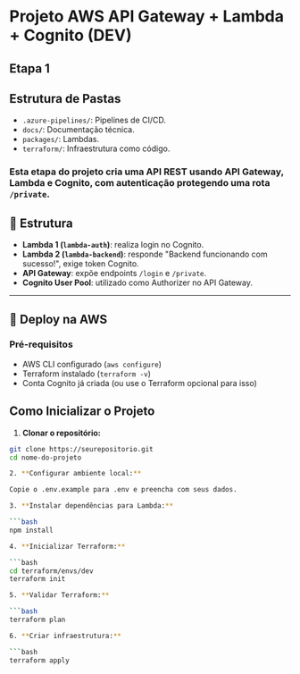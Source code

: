 # Projeto AWS API Gateway + Lambda + Cognito (DEV)

## Etapa 1

## Estrutura de Pastas

- `.azure-pipelines/`: Pipelines de CI/CD.
- `docs/`: Documentação técnica.
- `packages/`: Lambdas.
- `terraform/`: Infraestrutura como código.

### Esta etapa do projeto cria uma API REST usando API Gateway, Lambda e Cognito, com autenticação protegendo uma rota `/private`.

## 🔧 Estrutura

- **Lambda 1 (`lambda-auth`)**: realiza login no Cognito.
- **Lambda 2 (`lambda-backend`)**: responde "Backend funcionando com sucesso!", exige token Cognito.
- **API Gateway**: expõe endpoints `/login` e `/private`.
- **Cognito User Pool**: utilizado como Authorizer no API Gateway.

---

## 🚀 Deploy na AWS

### Pré-requisitos

- AWS CLI configurado (`aws configure`)
- Terraform instalado (`terraform -v`)
- Conta Cognito já criada (ou use o Terraform opcional para isso)

## Como Inicializar o Projeto

1. **Clonar o repositório:**

```bash
git clone https://seurepositorio.git
cd nome-do-projeto

2. **Configurar ambiente local:**

Copie o .env.example para .env e preencha com seus dados.

3. **Instalar dependências para Lambda:**

```bash
npm install

4. **Inicializar Terraform:**

```bash
cd terraform/envs/dev
terraform init

5. **Validar Terraform:**

```bash
terraform plan

6. **Criar infraestrutura:**

```bash
terraform apply